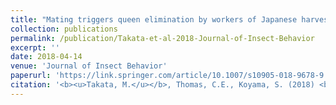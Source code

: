 ```yaml
---
title: "Mating triggers queen elimination by workers of Japanese harvester ant (*Messor aciculatus*)"
collection: publications
permalink: /publication/Takata-et-al-2018-Journal-of-Insect-Behavior
excerpt: ''
date: 2018-04-14
venue: 'Journal of Insect Behavior'
paperurl: 'https://link.springer.com/article/10.1007/s10905-018-9678-9'
citation: '<b><u>Takata, M.</u></b>, Thomas, C.E., Koyama, S. (2018) <b><i>Journal of Insect Behavior</i></b> 31: 277-282.'
---
```


<!-- 論文の要約・解説など入れたければここ打つ -->

